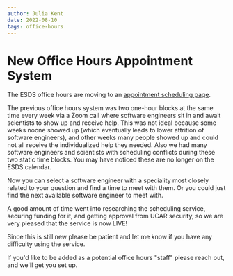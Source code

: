 ```yaml
---
author: Julia Kent
date: 2022-08-10
tags: office-hours
---
```


# New Office Hours Appointment System

The ESDS office hours are moving to an [appointment scheduling page](office-hours/).

The previous office hours system was two one-hour blocks at the same time every week via a Zoom call where software engineers sit in and await scientists to show up and receive help. This was not ideal because some weeks noone showed up (which eventually leads to lower attrition of software engineers), and other weeks many people showed up and could not all receive the individualized help they needed. Also we had many software engineers and scientists with scheduling conflicts during these two static time blocks. You may have noticed these are no longer on the ESDS calendar.

Now you can select a software engineer with a speciality most closely related to your question and find a time to meet with them. Or you could just find the next available software engineer to meet with.

A good amount of time went into researching the scheduling service, securing funding for it, and getting approval from UCAR security, so we are very pleased that the service is now LIVE!

Since this is still new please be patient and let me know if you have any difficulty using the service.

If you'd like to be added as a potential office hours "staff" please reach out, and we'll get you set up. 
